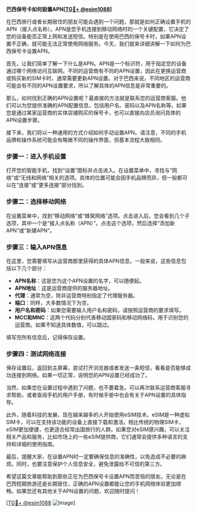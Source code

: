 **巴西保号卡如何設置APN[[TG💪+ @esim1088](https://t.me/s/esim1088)]**

在巴西旅行或者长期居住的朋友可能会遇到一个问题，那就是如何正确设置手机的APN（接入点名称）。APN是您手机连接到移动网络时的一个关键配置，它决定了您的设备能否正常上网和发送短信。特别是在使用巴西的保号卡时，如果APN设置不正确，就可能无法正常使用网络服务。今天，我们就来详细讲解一下如何为巴西保号卡设置APN。

首先，让我们简单了解一下什么是APN。APN是一个标识符，用于指定您的设备通过哪个网络访问互联网。不同的运营商有不同的APN设置，因此在更换运营商或购买新的SIM卡时，通常需要更新APN设置。对于巴西来说，不同地区的运营商可能会有不同的APN设置要求，所以了解具体的APN信息是非常重要的。

那么，如何找到正确的APN设置呢？最直接的方法就是联系您的运营商客服。他们可以为您提供准确的APN配置信息，包括用户名、密码以及APN名称等。如果您是通过某家运营商的实体店铺购买的保号卡，也可以直接向店员询问具体的APN设置步骤。

接下来，我们将以一种通用的方式介绍如何手动设置APN。请注意，不同的手机品牌和操作系统可能会有略微不同的操作界面，但基本流程大致相同。

### 步骤一：进入手机设置

打开您的智能手机，找到“设置”图标并点击进入。在设置菜单中，寻找与“网络”或“无线和网络”相关的选项。具体的位置可能会因手机品牌而异，但一般都可以在“连接”或“更多连接”部分找到。

### 步骤二：选择移动网络

在设置菜单中，找到“移动网络”或“蜂窝网络”选项。点击进入后，您会看到几个子选项，其中一个是“接入点名称（APN）”。点击这个选项，然后选择“添加新APN”或“新建APN”。

### 步骤三：输入APN信息

在这里，您需要填写从运营商那里获得的具体APN信息。一般来说，这些信息包括以下几个部分：

- **APN名称**：这是您为这个APN设置的名字，可以随便起。
- **APN地址**：这是运营商提供的服务器地址。
- **代理**：通常为空，除非运营商特别指定了代理服务器。
- **端口**：同样，大多数情况下为空。
- **用户名和密码**：如果您需要输入用户名和密码，请按照运营商的要求填写。
- **MCC和MNC**：这两个代码分别代表移动国家码和移动网络码，用于识别您的运营商。如果不知道具体数值，可以跳过。

填写完所有信息后，记得保存设置。

### 步骤四：测试网络连接

保存设置后，返回到主屏幕，尝试打开浏览器或者发送一条短信，看看是否能够成功连接到网络。如果一切正常，说明您的APN设置已经成功了。

当然，如果您在设置过程中遇到了问题，也不要着急。可以再次联系运营商客服寻求帮助，或者查阅手机的用户手册，有时候手册中也会有关于APN设置的具体指导。

此外，随着科技的发展，现在越来越多的人开始使用eSIM技术。eSIM是一种虚拟SIM卡，可以在支持该功能的设备上直接下载和激活。相比传统的物理SIM卡，eSIM更加便捷，也更适合经常出国旅行的人群。如果您对eSIM感兴趣，可以关注相关产品和服务，比如市场上的一些eSIM提供商，它们通常会提供多种语言的支持和详细的使用指南。

最后，提醒大家，在设置APN时一定要确保信息的准确性，以免造成不必要的麻烦。同时，也要注意保护个人信息安全，避免泄露给不可信的第三方。

希望这篇文章能帮助到那些正在为巴西保号卡设置APN而苦恼的朋友。无论是在巴西短期旅游还是长期居住，正确的APN设置都能让您的手机网络体验更加顺畅。如果您还有其他关于APN设置的问题，欢迎随时提问！

[[TG💪+ @esim1088](https://t.me/s/esim1088) ![Image](https://i.postimg.cc/4NQfJmqS/Snipaste-2025-05-13-00-14-12.png)]